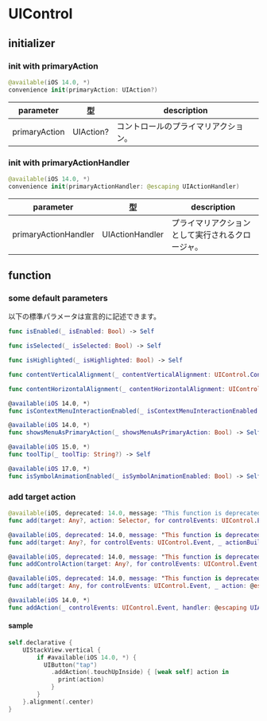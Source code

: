 # UIControl

## initializer

### init with primaryAction

```swift
@available(iOS 14.0, *)
convenience init(primaryAction: UIAction?)
```

|  parameter | 型 | description |
| ---- | ---- | ---- |
| primaryAction | UIAction? | コントロールのプライマリアクション。 |

### init with primaryActionHandler

```swift
@available(iOS 14.0, *)
convenience init(primaryActionHandler: @escaping UIActionHandler)
```

|  parameter | 型 | description |
| ---- | ---- | ---- |
| primaryActionHandler | UIActionHandler | プライマリアクションとして実行されるクロージャ。 |

## function

### some default parameters

以下の標準パラメータは宣言的に記述できます。

```swift
func isEnabled(_ isEnabled: Bool) -> Self

func isSelected(_ isSelected: Bool) -> Self

func isHighlighted(_ isHighlighted: Bool) -> Self

func contentVerticalAlignment(_ contentVerticalAlignment: UIControl.ContentVerticalAlignment) -> Self

func contentHorizontalAlignment(_ contentHorizontalAlignment: UIControl.ContentHorizontalAlignment) -> Self

@available(iOS 14.0, *)
func isContextMenuInteractionEnabled(_ isContextMenuInteractionEnabled: Bool) -> Self

@available(iOS 14.0, *)
func showsMenuAsPrimaryAction(_ showsMenuAsPrimaryAction: Bool) -> Self

@available(iOS 15.0, *)
func toolTip(_ toolTip: String?) -> Self

@available(iOS 17.0, *)
func isSymbolAnimationEnabled(_ isSymbolAnimationEnabled: Bool) -> Self
```

### add target action

```swift
@available(iOS, deprecated: 14.0, message: "This function is deprecated. Use addAction instead")
func add(target: Any?, action: Selector, for controlEvents: UIControl.Event) -> Self

@available(iOS, deprecated: 14.0, message: "This function is deprecated. Use addAction instead")
func add(target: Any?, for controlEvents: UIControl.Event, _ actionBuilder: () -> Selector) -> Self

@available(iOS, deprecated: 14.0, message: "This function is deprecated. Use addAction instead")
func addControlAction(target: Any?, for controlEvents: UIControl.Event, _ actionBuilder: () -> Selector) -> Self

@available(iOS, deprecated: 14.0, message: "This function is deprecated. Use addAction instead")
func add(target: Any, for controlEvents: UIControl.Event, _ action: @escaping ((Any) -> Void)) -> Self

@available(iOS 14.0, *)
func addAction(_ controlEvents: UIControl.Event, handler: @escaping UIActionHandler) -> Self
```

#### sample

```swift
self.declarative {
    UIStackView.vertical {
        if #available(iOS 14.0, *) {
          UIButton("tap")
            .addAction(.touchUpInside) { [weak self] action in
              print(action)
            }
        }
    }.alignment(.center)
}
```
